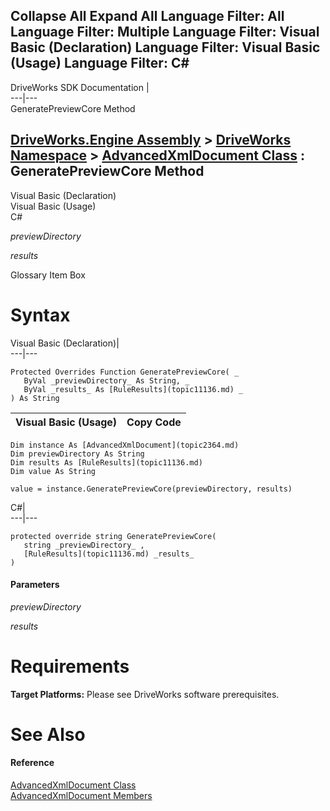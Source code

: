 Collapse All Expand All Language Filter: All  Language Filter: Multiple  Language Filter: Visual Basic (Declaration) Language Filter: Visual Basic (Usage) Language Filter: C#  
---  
DriveWorks SDK Documentation  |   
---|---  
GeneratePreviewCore Method   
  
[DriveWorks.Engine Assembly](topic2156.md) > [DriveWorks Namespace](topic2159.md) > [AdvancedXmlDocument Class](topic2364.md) : GeneratePreviewCore Method  
---  
  
Visual Basic (Declaration)    
Visual Basic (Usage)    
C# 

_previewDirectory_
    

_results_
    

Glossary Item Box

# Syntax

Visual Basic (Declaration)|   
---|---  
      
    
    Protected Overrides Function GeneratePreviewCore( _
       ByVal _previewDirectory_ As String, _
       ByVal _results_ As [RuleResults](topic11136.md) _
    ) As String  
  
Visual Basic (Usage)| Copy Code  
---|---  
      
    
    Dim instance As [AdvancedXmlDocument](topic2364.md)
    Dim previewDirectory As String
    Dim results As [RuleResults](topic11136.md)
    Dim value As String
     
    value = instance.GeneratePreviewCore(previewDirectory, results)  
  
C#|   
---|---  
      
    
    protected override string GeneratePreviewCore( 
       string _previewDirectory_ ,
       [RuleResults](topic11136.md) _results_
    )  
  
#### Parameters

 _previewDirectory_
    
_results_
    

# Requirements

**Target Platforms:** Please see DriveWorks software prerequisites.

# See Also

#### Reference

[AdvancedXmlDocument Class](topic2364.md)   
[AdvancedXmlDocument Members](topic2365.md)


